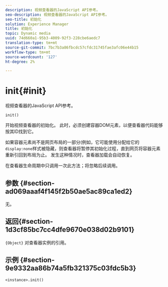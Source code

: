 ```yaml
---
description: 视频查看器的JavaScript API参考。
seo-description: 视频查看器的JavaScript API参考。
seo-title: 初始化
solution: Experience Manager
title: 初始化
topic: Dynamic media
uuid: 74d660a1-95b3-4009-92f3-228cbe6aedc7
translation-type: tm+mt
source-git-commit: 7bc7b3a86fbcdc57cfdc31745fae3afc06e44b15
workflow-type: tm+mt
source-wordcount: '127'
ht-degree: 2%

---
```



# init{#init}

视频查看器的JavaScript API参考。

`init()`

开始视频查看器的初始化。 此时，必须创建容器DOM元素，以便查看器代码能够按其ID找到它。

如果容器元素尚不是网页布局的一部分(例如，它可能使用分配给它的`display:none`样式被隐藏，则查看器将暂停其初始化过程，直到网页将容器元素重新引回到布局为止。 发生这种情况时，查看器加载会自动恢复。

在查看器生命周期中只调用一次此方法；将忽略后续调用。

## 参数 {#section-ad069aaaf4f145f2b50ae5ac89ca1ed2}

无。

## 返回{#section-1d3cf85bc7cc4dfe9670e038d02b9101}

`{Object}` 对查看器实例的引用。

## 示例 {#section-9e9332aa86b74a5fb321375c03fdc5b3}

```
<instance>.init()
```

